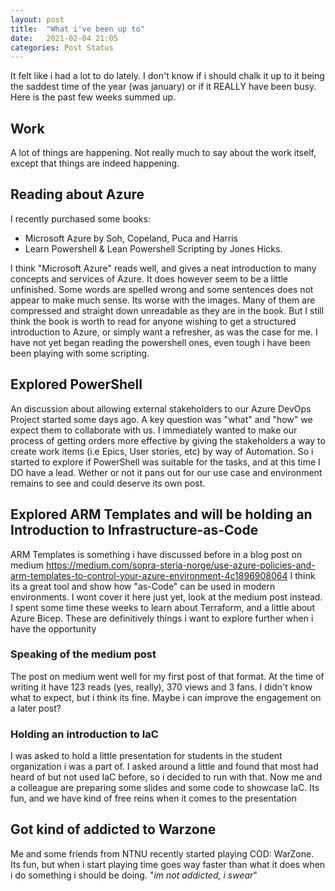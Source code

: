 ```yaml
---
layout: post
title:  "What i've been up to"
date:   2021-02-04 21:05
categories: Post Status
---
```


It felt like i  had a lot to do lately. I don't know if i should chalk it up to it being the saddest time of the year (was january) or if it REALLY have been busy. Here is the past few weeks summed up.

## Work

A lot of things are happening. Not really much to say about the work itself, except that things are indeed happening.

## Reading about Azure

I recently purchased some books:

- Microsoft Azure by Soh, Copeland, Puca and Harris
- Learn Powershell & Lean Powershell Scripting by Jones Hicks.

I think "Microsoft Azure" reads well, and gives a neat introduction to many concepts and services of Azure. It does however seem to be a little unfinished. Some words are spelled wrong and some sentences does not appear to make much sense. Its worse with the images. Many of them are compressed and straight down unreadable as they are in the book.
But I still think the book is worth to read for anyone wishing to get a structured introduction to Azure, or simply want a refresher, as was the case for me.
I have not yet began reading the powershell ones, even tough i have been been playing with some scripting.

## Explored PowerShell  

An discussion about allowing external stakeholders to our Azure DevOps Project started some days ago. A key question was "what" and "how" we expect them to collaborate with us.
I immediately wanted to make our process of getting orders more effective by giving the stakeholders a way to create work items (i.e Epics, User stories, etc) by way of Automation. So i started to explore if PowerShell was suitable for the tasks, and at this time I DO have a lead. Wether or not it pans out for our use case and environment remains to see and could deserve its own post.

## Explored ARM Templates and will be holding an Introduction to Infrastructure-as-Code

ARM Templates is something i have discussed before in a blog post on medium <https://medium.com/sopra-steria-norge/use-azure-policies-and-arm-templates-to-control-your-azure-environment-4c1896908064>
I think its a great tool and show how "as-Code" can be used in modern environments. I wont cover it here just yet, look at the medium post instead. I spent some time these weeks to learn about Terraform, and a little about Azure Bicep. These are definitively things i want to explore further when i have the opportunity

### Speaking of the medium post

The post on medium went well for my first post of that format. At the time of writing it have 123 reads (yes, really), 370 views and 3 fans. I didn't know what to expect, but i think its fine. Maybe i can improve the engagement on a later post?

### Holding an introduction to IaC

I was asked to hold a little presentation for students in the student organization i was a part of. I asked around a little and found that most had heard of but not used IaC before, so i decided to run with that. Now me and a colleague are preparing some slides and some code to showcase IaC. Its fun, and we have kind of free reins when it comes to the presentation

## Got kind of addicted to Warzone

Me and some friends from NTNU recently started playing COD: WarZone. Its fun, but when i start playing time goes way faster than what it does when i do something i should be doing.
"*im not addicted, i swear*"
